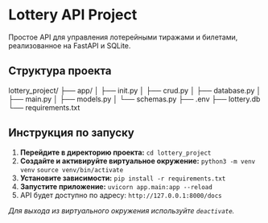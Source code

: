 # Lottery API Project

Простое API для управления лотерейными тиражами и билетами, реализованное на FastAPI и SQLite.
## Структура проекта

lottery_project/
├── app/
│   ├── init.py
│   ├── crud.py
│   ├── database.py
│   ├── main.py
│   ├── models.py
│   └── schemas.py
├── .env
├── lottery.db
└── requirements.txt


## Инструкция по запуску

1.  **Перейдите в директорию проекта:**
    `cd lottery_project`
2.  **Создайте и активируйте виртуальное окружение:**
    `python3 -m venv venv`
    `source venv/bin/activate`
3.  **Установите зависимости:**
    `pip install -r requirements.txt`
4.  **Запустите приложение:**
    `uvicorn app.main:app --reload`
5.  API будет доступно по адресу: `http://127.0.0.1:8000/docs`

*Для выхода из виртуального окружения используйте `deactivate`.*

